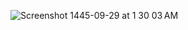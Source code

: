 ![Screenshot 1445-09-29 at 1 30 03 AM](https://github.com/rgd01sh/3D-room-design-using-only-CSS/assets/128194619/29958f23-7165-4d00-acfe-a7906f09d07c)
